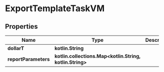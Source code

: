 
# ExportTemplateTaskVM

## Properties
Name | Type | Description | Notes
------------ | ------------- | ------------- | -------------
**dollarT** | **kotlin.String** |  | 
**reportParameters** | **kotlin.collections.Map&lt;kotlin.String, kotlin.String&gt;** |  |  [optional]




